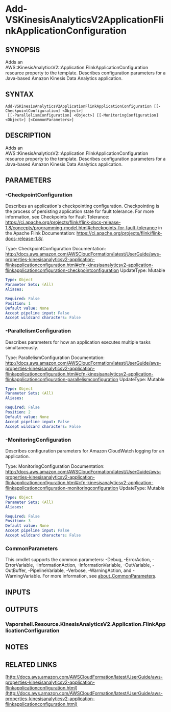 # Add-VSKinesisAnalyticsV2ApplicationFlinkApplicationConfiguration

## SYNOPSIS
Adds an AWS::KinesisAnalyticsV2::Application.FlinkApplicationConfiguration resource property to the template.
Describes configuration parameters for a Java-based Amazon Kinesis Data Analytics application.

## SYNTAX

```
Add-VSKinesisAnalyticsV2ApplicationFlinkApplicationConfiguration [[-CheckpointConfiguration] <Object>]
 [[-ParallelismConfiguration] <Object>] [[-MonitoringConfiguration] <Object>] [<CommonParameters>]
```

## DESCRIPTION
Adds an AWS::KinesisAnalyticsV2::Application.FlinkApplicationConfiguration resource property to the template.
Describes configuration parameters for a Java-based Amazon Kinesis Data Analytics application.

## PARAMETERS

### -CheckpointConfiguration
Describes an application's checkpointing configuration.
Checkpointing is the process of persisting application state for fault tolerance.
For more information, see  Checkpoints for Fault Tolerance: https://ci.apache.org/projects/flink/flink-docs-release-1.8/concepts/programming-model.html#checkpoints-for-fault-tolerance in the Apache Flink Documentation: https://ci.apache.org/projects/flink/flink-docs-release-1.8/.

Type: CheckpointConfiguration
Documentation: http://docs.aws.amazon.com/AWSCloudFormation/latest/UserGuide/aws-properties-kinesisanalyticsv2-application-flinkapplicationconfiguration.html#cfn-kinesisanalyticsv2-application-flinkapplicationconfiguration-checkpointconfiguration
UpdateType: Mutable

```yaml
Type: Object
Parameter Sets: (All)
Aliases:

Required: False
Position: 1
Default value: None
Accept pipeline input: False
Accept wildcard characters: False
```

### -ParallelismConfiguration
Describes parameters for how an application executes multiple tasks simultaneously.

Type: ParallelismConfiguration
Documentation: http://docs.aws.amazon.com/AWSCloudFormation/latest/UserGuide/aws-properties-kinesisanalyticsv2-application-flinkapplicationconfiguration.html#cfn-kinesisanalyticsv2-application-flinkapplicationconfiguration-parallelismconfiguration
UpdateType: Mutable

```yaml
Type: Object
Parameter Sets: (All)
Aliases:

Required: False
Position: 2
Default value: None
Accept pipeline input: False
Accept wildcard characters: False
```

### -MonitoringConfiguration
Describes configuration parameters for Amazon CloudWatch logging for an application.

Type: MonitoringConfiguration
Documentation: http://docs.aws.amazon.com/AWSCloudFormation/latest/UserGuide/aws-properties-kinesisanalyticsv2-application-flinkapplicationconfiguration.html#cfn-kinesisanalyticsv2-application-flinkapplicationconfiguration-monitoringconfiguration
UpdateType: Mutable

```yaml
Type: Object
Parameter Sets: (All)
Aliases:

Required: False
Position: 3
Default value: None
Accept pipeline input: False
Accept wildcard characters: False
```

### CommonParameters
This cmdlet supports the common parameters: -Debug, -ErrorAction, -ErrorVariable, -InformationAction, -InformationVariable, -OutVariable, -OutBuffer, -PipelineVariable, -Verbose, -WarningAction, and -WarningVariable. For more information, see [about_CommonParameters](http://go.microsoft.com/fwlink/?LinkID=113216).

## INPUTS

## OUTPUTS

### Vaporshell.Resource.KinesisAnalyticsV2.Application.FlinkApplicationConfiguration
## NOTES

## RELATED LINKS

[http://docs.aws.amazon.com/AWSCloudFormation/latest/UserGuide/aws-properties-kinesisanalyticsv2-application-flinkapplicationconfiguration.html](http://docs.aws.amazon.com/AWSCloudFormation/latest/UserGuide/aws-properties-kinesisanalyticsv2-application-flinkapplicationconfiguration.html)

